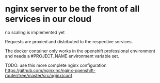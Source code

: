 
# nginx server to be the front of all services in our cloud

no scaling is implemented yet

Requests are proxied and distributed to the respective services.

The docker container only works in the openshift professional environment and needs a #PROJECT_NAME environment variable set.

TODO: use this more complete nginx configuration 
https://github.com/nginxinc/nginx-openshift-router/tree/master/src/nginx/conf